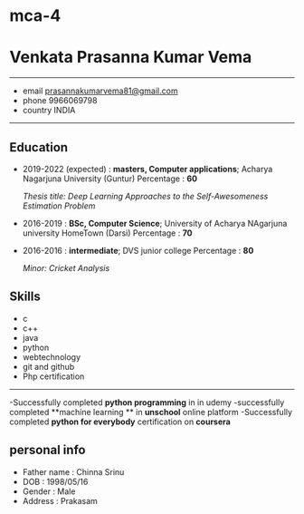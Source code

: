 # mca-4
Venkata Prasanna Kumar Vema
============

-------------------     ----------------------------
- email                       prasannakumarvema81@gmail.com
- phone                         9966069798
- country                       INDIA
-------------------     ----------------------------

Education
---------

- 2019-2022 (expected)
:   **masters, Computer applications**; Acharya Nagarjuna University (Guntur)
   Percentage : **60**

    *Thesis title: Deep Learning Approaches to the Self-Awesomeness
     Estimation Problem*

- 2016-2019
:   **BSc, Computer Science**; University of Acharya NAgarjuna university
    HomeTown (Darsi)
    Percentage : **70**
 
- 2016-2016
:  **intermediate**; DVS junior college
   Percentage : **80**


    *Minor: Cricket Analysis*

Skills
--------------------
- c
- c++
- java
- python
- webtechnology
- git and github
- Php
certification
-------------
-Successfully completed **python programming** in in udemy
-successfully completed **machine learning ** in **unschool** online platform
-Successfully completed **python for everybody** certification on **coursera**

personal info
---------------
- Father name : Chinna Srinu
- DOB : 1998/05/16
- Gender : Male
- Address : Prakasam

     


